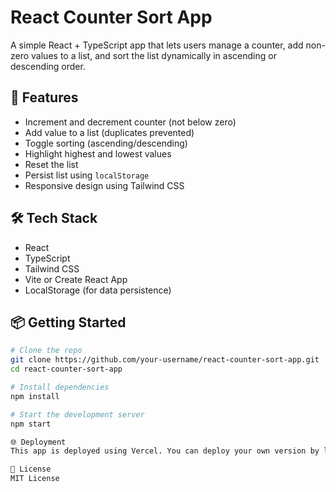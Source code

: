 # React Counter Sort App

A simple React + TypeScript app that lets users manage a counter, add non-zero values to a list, and sort the list dynamically in ascending or descending order.

## 🚀 Features

- Increment and decrement counter (not below zero)
- Add value to a list (duplicates prevented)
- Toggle sorting (ascending/descending)
- Highlight highest and lowest values
- Reset the list
- Persist list using `localStorage`
- Responsive design using Tailwind CSS

## 🛠️ Tech Stack

- React
- TypeScript
- Tailwind CSS
- Vite or Create React App
- LocalStorage (for data persistence)

## 📦 Getting Started

```bash
# Clone the repo
git clone https://github.com/your-username/react-counter-sort-app.git
cd react-counter-sort-app

# Install dependencies
npm install

# Start the development server
npm start

🌐 Deployment
This app is deployed using Vercel. You can deploy your own version by linking your GitHub repo and following the Vercel setup instructions.

📄 License
MIT License
